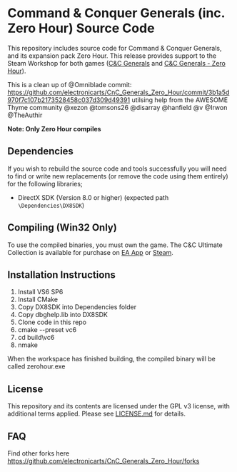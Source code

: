 # Command & Conquer Generals (inc. Zero Hour) Source Code

This repository includes source code for Command & Conquer Generals, and its expansion pack Zero Hour. This release provides support to the Steam Workshop for both games ([C&C Generals](https://steamcommunity.com/workshop/browse/?appid=2229870) and [C&C Generals - Zero Hour](https://steamcommunity.com/workshop/browse/?appid=2732960)).

This is a clean up of @Omniblade commit: https://github.com/electronicarts/CnC_Generals_Zero_Hour/commit/3b1a5d970f7c107b2173528458c037d309d49391 utilsing help from the AWESOME Thyme community @xezon @tomsons26 @disarray @hanfield @v @Irwon @TheAuthir

**Note: Only Zero Hour compiles**

## Dependencies

If you wish to rebuild the source code and tools successfully you will need to find or write new replacements (or remove the code using them entirely) for the following libraries;

- DirectX SDK (Version 8.0 or higher) (expected path `\Dependencies\DX8SDK`)

## Compiling (Win32 Only)

To use the compiled binaries, you must own the game. The C&C Ultimate Collection is available for purchase on [EA App](https://www.ea.com/en-gb/games/command-and-conquer/command-and-conquer-the-ultimate-collection/buy/pc) or [Steam](https://store.steampowered.com/bundle/39394/Command__Conquer_The_Ultimate_Collection/).

## Installation Instructions

1. Install VS6 SP6
2. Install CMake
3. Copy DX8SDK into Dependencies folder
4. Copy dbghelp.lib into DX8SDK
5. Clone code in this repo
6. cmake --preset vc6
7. cd build\vc6
8. nmake

When the workspace has finished building, the compiled binary will be called zerohour.exe

## License

This repository and its contents are licensed under the GPL v3 license, with additional terms applied. Please see [LICENSE.md](LICENSE.md) for details.

## FAQ
Find other forks here
https://github.com/electronicarts/CnC_Generals_Zero_Hour/forks



